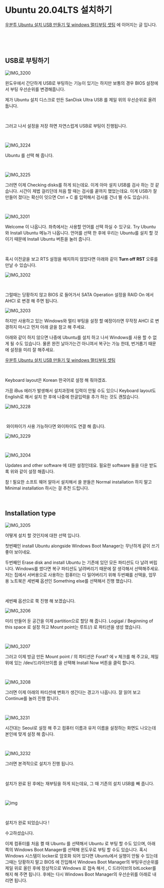 # Ubuntu 20.04LTS 설치하기 



[우분투 Ubuntu 설치 USB 만들기 및 windows 멀티부팅 셋팅](https://shanepark.tistory.com/229) 에 이어지는 글 입니다.

​	

​		

## USB로 부팅하기

![IMG_3200](https://raw.githubusercontent.com/Shane-Park/markdownBlog/master/OS/linux/ubuntu-install.assets/IMG_3200.jpeg)

윈도우에서 간단하게 USB로 부팅하는 기능이 있기는 하지만 보통의 경우 BIOS 설정에서 부팅 우선순위를 변경해줍니다.

제가 Ubuntu 설치 디스크로 만든 SanDisk Ultra USB 를 제일 위의 우선순위로 올려 둡니다. 

​	

그러고 나서 설정을 저장 하면 자연스럽게 USB로 부팅이 진행됩니다.

​	

![IMG_3224](https://raw.githubusercontent.com/Shane-Park/markdownBlog/master/OS/linux/ubuntu-install.assets/IMG_3224.jpeg)

Ubuntu 를 선택 해 줍니다.

​		

![IMG_3225](https://raw.githubusercontent.com/Shane-Park/markdownBlog/master/OS/linux/ubuntu-install.assets/IMG_3225.jpeg)	

그러면 이제 Checking disks를 하게 되는데요. 이게 아마 설치 USB를 검사 하는 것 같습니다. 시간이 제법 걸리던데 처음 할 때는 검사를 끝까지 했었는데요. 이게 USB가 잘 만들어 졌다는 확신이 잇으면 Ctrl + C 를 입력해서 검사를 건너 뛸 수도 있습니다.

​		

![IMG_3201](https://raw.githubusercontent.com/Shane-Park/markdownBlog/master/OS/linux/ubuntu-install.assets/IMG_3201.jpeg)

Welcome 이 나옵니다. 좌측에서는 사용할 언어를 선택 하실 수 있구요. Try Ubuntu 와 Install Ubuntu 메뉴가 나옵니다. 언어를 선택 한 후에 우리는 Ubuntu를 설치 할 것 이기 때문에 Install Ubuntu 버튼을 눌러 줍니다.

​	

혹시 이전글을 보고 RTS 설정을 해지하지 않았다면 아래와 같이 **Turn off RST** 오류를 만날 수 있습니다.

![IMG_3202](https://raw.githubusercontent.com/Shane-Park/markdownBlog/master/OS/linux/ubuntu-install.assets/IMG_3202.jpeg)

​		

그럴때는 당황하지 않고 BIOS 로 들어가서 SATA Operation 설정을 RAID On 에서 AHCI 로 변경 해 주면 됩니다.

![IMG_3203](https://raw.githubusercontent.com/Shane-Park/markdownBlog/master/OS/linux/ubuntu-install.assets/IMG_3203-1948050.jpeg)

하지만 사용하고 있는 Windows와 멀티 부팅을 설정 할 예정이라면 무작정 AHCI 로 변경하지 마시고 먼저 아래 글을 참고 해 주세요.

아래와 같이 하지 않으면 나중에 Ubuntu를 설치 하고 나서 Windows를 사용 할 수 없게 될 수도 있습니다. 물론 완전 날아가는건 아니여서 복구는 가능 한데, 번거롭기 때문에 설정을 미리 잘 해주세요.

[우분투 Ubuntu 설치 USB 만들기 및 windows 멀티부팅 셋팅](https://shanepark.tistory.com/229) 

​		

Keyboard layout은 Korean 한국어로 설정 해 줘야겠죠. 

가끔 iBus 에러가 발생해서 설치과정에 입력이 안될 수도 있으니 Keyboard layout도 English로 해서 설치 한 후에 나중에 한글입력을 추가 하는 것도 괜찮습니다.

![IMG_3228](https://raw.githubusercontent.com/Shane-Park/markdownBlog/master/OS/linux/ubuntu-install.assets/IMG_3228.jpeg)

​		

​	와이파이가 사용 가능하다면 와이파이도 연결 해 줍니다.

![IMG_3229](https://raw.githubusercontent.com/Shane-Park/markdownBlog/master/OS/linux/ubuntu-install.assets/IMG_3229.jpeg)

​	

![IMG_3204](https://raw.githubusercontent.com/Shane-Park/markdownBlog/master/OS/linux/ubuntu-install.assets/IMG_3204.jpeg)

Updates and other software 에 대한 설정인데요. 필요한 software 들을 다운 받도록 위와 같이 설정 해줍니다.

참 ! 필요한 소프트 웨어 알아서 설치해서 쓸 분들은 Normal installation 하지 말고 Minimal installation 하시는 걸 추천 드립니다. 

​	

## Installation type

![IMG_3205](https://raw.githubusercontent.com/Shane-Park/markdownBlog/master/OS/linux/ubuntu-install.assets/IMG_3205.jpeg)	

어떻게 설치 할 것인지에 대한 선택 입니다.

첫번째인 install Ubuntu alongside Windows Boot Manager는 무난하게 같이 쓰기 좋아 보이네요. 

두번째인 Erase disk and install Ubuntu 는 기존에 있던 모든 파티션도 다 날려 버립니다. Windows를 썼다면 복구 파티션도 날려버리기 때문에 잘 생각해서 선택해주세요. 저는 집에서 서버용으로 사용하는 컴퓨터는 다 밀어버리기 위해 두번째를 선택을, 업무용 노트북은 세번째 옵션인  Something else를 선택해서 진행 했습니다.

​	

세번째 옵션으로 쭉 진행 해 보겠습니다.

![IMG_3206](https://raw.githubusercontent.com/Shane-Park/markdownBlog/master/OS/linux/ubuntu-install.assets/IMG_3206.jpeg)

미리 만들어 둔 공간을 이제 partition으로 할당 해 줍니다. Logigal / Beginning of this space 로 설정 하고 Mount point는 루트(/) 로 파티션을 생성 했습니다.

​	

![IMG_3207](https://raw.githubusercontent.com/Shane-Park/markdownBlog/master/OS/linux/ubuntu-install.assets/IMG_3207.jpeg)

그러고 이제 방금 만든 Mount point / 의 파티션은 Forat? 에 v 체크를 해 주고요, 제일 위에 있는 /dev/드라이브이름 을 선택해 Install Now 버튼을 클릭 합니다.

​	

![IMG_3208](https://raw.githubusercontent.com/Shane-Park/markdownBlog/master/OS/linux/ubuntu-install.assets/IMG_3208.jpeg)

그러면 이제 아래의 파티션에 변화가 생긴다는 경고가 나옵니다. 잘 읽어 보고 Continue를 눌러 진행 합니다.

​		

![IMG_3231](https://raw.githubusercontent.com/Shane-Park/markdownBlog/master/OS/linux/ubuntu-install.assets/IMG_3231.jpeg)

시간대는  Seoul로 설정 해 주고 컴퓨터 이름과 유저 이름을 설정하는 화면도 나오는데 본인에 맞게 설정 해 줍니다.

​	

![IMG_3232](https://raw.githubusercontent.com/Shane-Park/markdownBlog/master/OS/linux/ubuntu-install.assets/IMG_3232.jpeg)

그러면 본격적으로 설치가 진행 됩니다.

​	

설치가 완료 된 후에는 재부팅을 하게 되는데요, 그 때 기존의 설치 USB를 빼 줍니다.

​	

![img](https://raw.githubusercontent.com/Shane-Park/markdownBlog/master/OS/linux/ubuntu-install.assets/sc.png)

​	

설치가 완료 되었습니다 !

수고하셨습니다.

이제 컴퓨터를 처음 켤 때 Ubuntu 를 선택해서 Ubuntu 로 부팅 할 수도 있으며, 아래 쪽의 Windows Boot Manager를 선택해 윈도우로 부팅 할 수도 있습니다. 혹시 Windows 시스템이 locker로 암호화 되어 있다면 Ubuntu에서 실행이 안될 수 있는데 그때는 당황하지 말고 BIOS 에 진입해서 Windows Boot Manager의 부팅우선순위를 제일 위로 올린 후에 정상적으로 Windows 로 접속 해서 , C 드라이브의 bitLocker를 해지 해 주면 됩니다. 후에는 다시 Windows Boot Manager의 우선순위를 아래로 내리면 됩니다.

​	